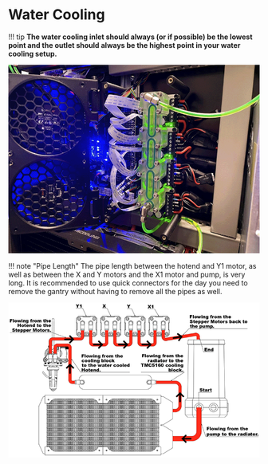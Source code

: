# **Water Cooling**

!!! tip
    **The water cooling inlet should always (or if possible) be the lowest point and the outlet should always be the highest point in your water cooling setup.**

![Water Cooling setup](../water_cooling_1.png)

!!! note "Pipe Length"
    The pipe length between the hotend and Y1 motor, as well as between the X and Y motors and the X1 motor and pump, is very long. It is recommended to use quick connectors for the day you need to remove the gantry without having to remove all the pipes as well.

![Pipes](../water_cooling_2.png)